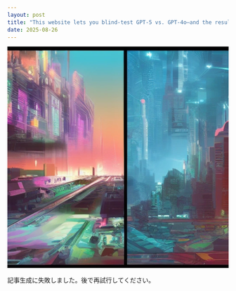 ```yaml
---
layout: post
title: "This website lets you blind-test GPT-5 vs. GPT-4o—and the results may surprise you"
date: 2025-08-26
---
```


![記事画像](assets/images/20250826_ai.png)

記事生成に失敗しました。後で再試行してください。
